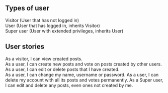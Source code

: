 Types of user  
------  
Visitor (User that has not logged in)  
User (User that has logged in, inherits Visitor)  
Super user (User with extended privileges, inherits User)  
  
User stories  
------
As a visitor, I can view created posts.  
As a user, I can create new posts and vote on posts created by other users.  
As a user, I can edit or delete posts that I have created.  
As a user, I can change my name, username or password.
As a user, I can delete my account with all its posts and votes permanently.
As a Super user, I can edit and delete any posts, even ones not created by me.  


